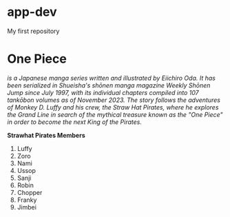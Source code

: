 # app-dev
My first repository

# One Piece

*is a Japanese manga series written and illustrated by Eiichiro Oda. It has been serialized in Shueisha's shōnen manga magazine Weekly Shōnen Jump since July 1997, with its individual chapters compiled into 107 tankōbon volumes as of November 2023. The story follows the adventures of Monkey D. Luffy and his crew, the Straw Hat Pirates, where he explores the Grand Line in search of the mythical treasure known as the "One Piece" in order to become the next King of the Pirates.*

**Strawhat Pirates Members**

1. Luffy
2. Zoro
3. Nami
4. Ussop
5. Sanji
6. Robin
7. Chopper
8. Franky
9. Jimbei
    


